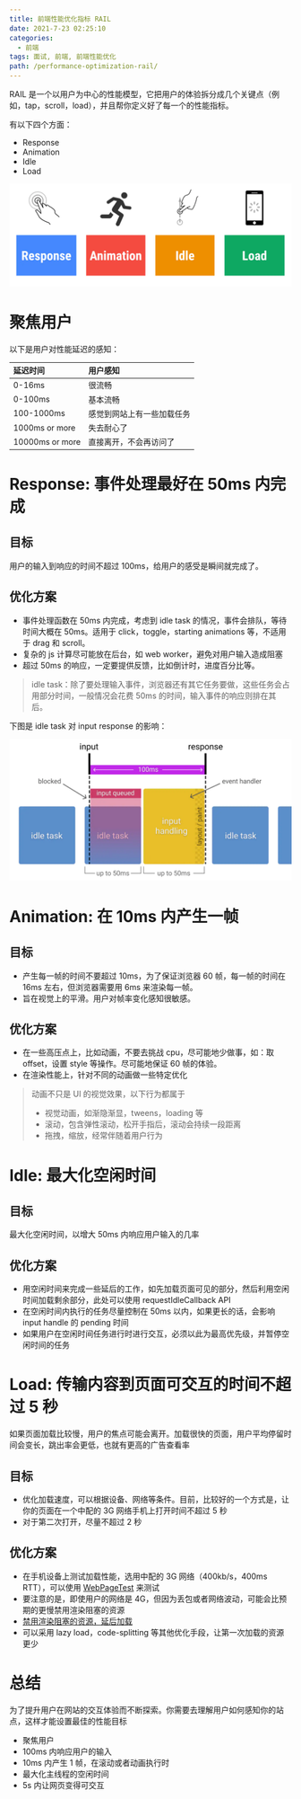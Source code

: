 ```yaml
---
title: 前端性能优化指标 RAIL
date: 2021-7-23 02:25:10
categories:
  - 前端
tags: 面试, 前端, 前端性能优化
path: /performance-optimization-rail/
---
```


RAIL 是一个以用户为中心的性能模型，它把用户的体验拆分成几个关键点（例如，tap，scroll，load），并且帮你定义好了每一个的性能指标。

有以下四个方面：

-  Response
-  Animation
-  Idle
-  Load

![](res/2021-07-20-23-26-26.png)

# 聚焦用户

以下是用户对性能延迟的感知：

| 延迟时间        | 用户感知                   |
| :-------------- | :------------------------- |
| 0-16ms          | 很流畅                     |
| 0-100ms         | 基本流畅                   |
| 100-1000ms      | 感觉到网站上有一些加载任务 |
| 1000ms or more  | 失去耐心了                 |
| 10000ms or more | 直接离开，不会再访问了     |

# Response: 事件处理最好在 50ms 内完成

## 目标

用户的输入到响应的时间不超过 100ms，给用户的感受是瞬间就完成了。

## 优化方案

-  事件处理函数在 50ms 内完成，考虑到 idle task 的情况，事件会排队，等待时间大概在 50ms。适用于 click，toggle，starting animations 等，不适用于 drag 和 scroll。
-  复杂的 js 计算尽可能放在后台，如 web worker，避免对用户输入造成阻塞
-  超过 50ms 的响应，一定要提供反馈，比如倒计时，进度百分比等。

> idle task：除了要处理输入事件，浏览器还有其它任务要做，这些任务会占用部分时间，一般情况会花费 50ms 的时间，输入事件的响应则排在其后。

下图是 idle task 对 input response 的影响：

![](res/2021-07-20-23-32-38.png)

# Animation: 在 10ms 内产生一帧

## 目标

-  产生每一帧的时间不要超过 10ms，为了保证浏览器 60 帧，每一帧的时间在 16ms 左右，但浏览器需要用 6ms 来渲染每一帧。
-  旨在视觉上的平滑。用户对帧率变化感知很敏感。

## 优化方案

-  在一些高压点上，比如动画，不要去挑战 cpu，尽可能地少做事，如：取 offset，设置 style 等操作。尽可能地保证 60 帧的体验。
-  在渲染性能上，针对不同的动画做一些特定优化

> 动画不只是 UI 的视觉效果，以下行为都属于
>
> -  视觉动画，如渐隐渐显，tweens，loading 等
> -  滚动，包含弹性滚动，松开手指后，滚动会持续一段距离
> -  拖拽，缩放，经常伴随着用户行为

# Idle: 最大化空闲时间

## 目标

最大化空闲时间，以增大 50ms 内响应用户输入的几率

## 优化方案

-  用空闲时间来完成一些延后的工作，如先加载页面可见的部分，然后利用空闲时间加载剩余部分，此处可以使用 requestIdleCallback API
-  在空闲时间内执行的任务尽量控制在 50ms 以内，如果更长的话，会影响 input handle 的 pending 时间
-  如果用户在空闲时间任务进行时进行交互，必须以此为最高优先级，并暂停空闲时间的任务

# Load: 传输内容到页面可交互的时间不超过 5 秒

如果页面加载比较慢，用户的焦点可能会离开。加载很快的页面，用户平均停留时间会变长，跳出率会更低，也就有更高的广告查看率

## 目标

-  优化加载速度，可以根据设备、网络等条件。目前，比较好的一个方式是，让你的页面在一个中配的 3G 网络手机上打开时间不超过 5 秒
-  对于第二次打开，尽量不超过 2 秒

## 优化方案

-  在手机设备上测试加载性能，选用中配的 3G 网络（400kb/s，400ms RTT），可以使用 [WebPageTest](https://www.webpagetest.org/easy) 来测试
-  要注意的是，即使用户的网络是 4G，但因为丢包或者网络波动，可能会比预期的更慢禁用渲染阻塞的资源
-  [禁用渲染阻塞的资源，延后加载](https://web.dev/render-blocking-resources/)
-  可以采用 lazy load，code-splitting 等其他优化手段，让第一次加载的资源更少

# 总结

为了提升用户在网站的交互体验而不断探索。你需要去理解用户如何感知你的站点，这样才能设置最佳的性能目标

-  聚焦用户
-  100ms 内响应用户的输入
-  10ms 内产生 1 帧，在滚动或者动画执行时
-  最大化主线程的空闲时间
-  5s 内让网页变得可交互
